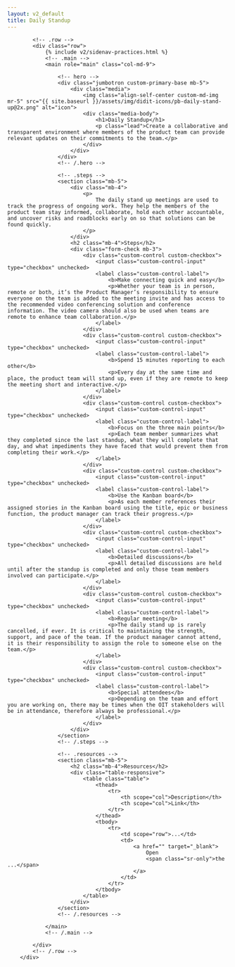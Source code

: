 ```yaml
---
layout: v2_default
title: Daily Standup
---
```

<div class="container mt-5">

            <!-- .row -->
            <div class="row">
                {% include v2/sidenav-practices.html %}
                <!-- .main -->
                <main role="main" class="col-md-9">

                    <!-- hero -->
                    <div class="jumbotron custom-primary-base mb-5">
                        <div class="media">
                            <img class="align-self-center custom-md-img mr-5" src="{{ site.baseurl }}/assets/img/didit-icons/pb-daily-stand-up@2x.png" alt="icon">
                            <div class="media-body">
                                <h1>Daily Standup</h1>
                                <p class="lead">Create a collaborative and transparent environment where members of the product team can provide relevant updates on their commitments to the team.</p>
                            </div>
                        </div>
                    </div>
                    <!-- /.hero -->

                    <!-- .steps -->
                    <section class="mb-5">
                        <div class="mb-4">
                            <p>
                                The daily stand up meetings are used to track the progress of ongoing work. They help the members of the product team stay informed, collaborate, hold each other accountable, and uncover risks and roadblocks early on so that solutions can be found quickly.
                            </p>
                        </div>
                        <h2 class="mb-4">Steps</h2>
                        <div class="form-check mb-3">
                            <div class="custom-control custom-checkbox">
                                <input class="custom-control-input" type="checkbox" unchecked>
                                <label class="custom-control-label">
                                    <b>Make connecting quick and easy</b>
                                    <p>Whether your team is in person, remote or both, it’s the Product Manager’s responsibility to ensure everyone on the team is added to the meeting invite and has access to the recommended video conferencing solution and conference information. The video camera should also be used when teams are remote to enhance team collaboration.</p>
                                </label>
                            </div>
                            <div class="custom-control custom-checkbox">
                                <input class="custom-control-input" type="checkbox" unchecked>
                                <label class="custom-control-label">
                                    <b>Spend 15 minutes reporting to each other</b>
                                    <p>Every day at the same time and place, the product team will stand up, even if they are remote to keep the meeting short and interactive.</p>
                                </label>
                            </div>
                            <div class="custom-control custom-checkbox">
                                <input class="custom-control-input" type="checkbox" unchecked>
                                <label class="custom-control-label">
                                    <b>Focus on the three main points</b>
                                    <p>Each team member summarizes what they completed since the last standup, what they will complete that day, and what impediments they have faced that would prevent them from completing their work.</p>
                                </label>
                            </div>
                            <div class="custom-control custom-checkbox">
                                <input class="custom-control-input" type="checkbox" unchecked>
                                <label class="custom-control-label">
                                    <b>Use the Kanban board</b>
                                    <p>As each member references their assigned stories in the Kanban board using the title, epic or business function, the product manager can track their progress.</p>
                                </label>
                            </div>
                            <div class="custom-control custom-checkbox">
                                <input class="custom-control-input" type="checkbox" unchecked>
                                <label class="custom-control-label">
                                    <b>Detailed discussions</b>
                                    <p>All detailed discussions are held until after the standup is completed and only those team members involved can participate.</p>
                                </label>
                            </div>
                            <div class="custom-control custom-checkbox">
                                <input class="custom-control-input" type="checkbox" unchecked>
                                <label class="custom-control-label">
                                    <b>Regular meeting</b>
                                    <p>The daily stand up is rarely cancelled, if ever. It is critical to maintaining the strength, support, and pace of the team. If the product manager cannot attend, it is their responsibility to assign the role to someone else on the team.</p>
                                </label>
                            </div>
                            <div class="custom-control custom-checkbox">
                                <input class="custom-control-input" type="checkbox" unchecked>
                                <label class="custom-control-label">
                                    <b>Special attendees</b>
                                    <p>Depending on the team and effort you are working on, there may be times when the OIT stakeholders will be in attendance, therefore always be professional.</p>
                                </label>
                            </div>
                        </div>
                    </section>
                    <!-- /.steps -->

                    <!-- .resources -->
                    <section class="mb-5">
                        <h2 class="mb-4">Resources</h2>
                        <div class="table-responsive">
                            <table class="table">
                                <thead>
                                    <tr>
                                        <th scope="col">Description</th>
                                        <th scope="col">Link</th>
                                    </tr>
                                </thead>
                                <tbody>
                                    <tr>
                                        <td scope="row">...</td>
                                        <td>
                                            <a href="" target="_blank">
                                                Open
                                                <span class="sr-only">the ...</span>
                                            </a>
                                        </td>
                                    </tr>
                                </tbody>
                            </table>
                        </div>
                    </section>
                    <!-- /.resources -->

                </main>
                <!-- /.main -->

            </div>
            <!-- /.row -->
        </div>